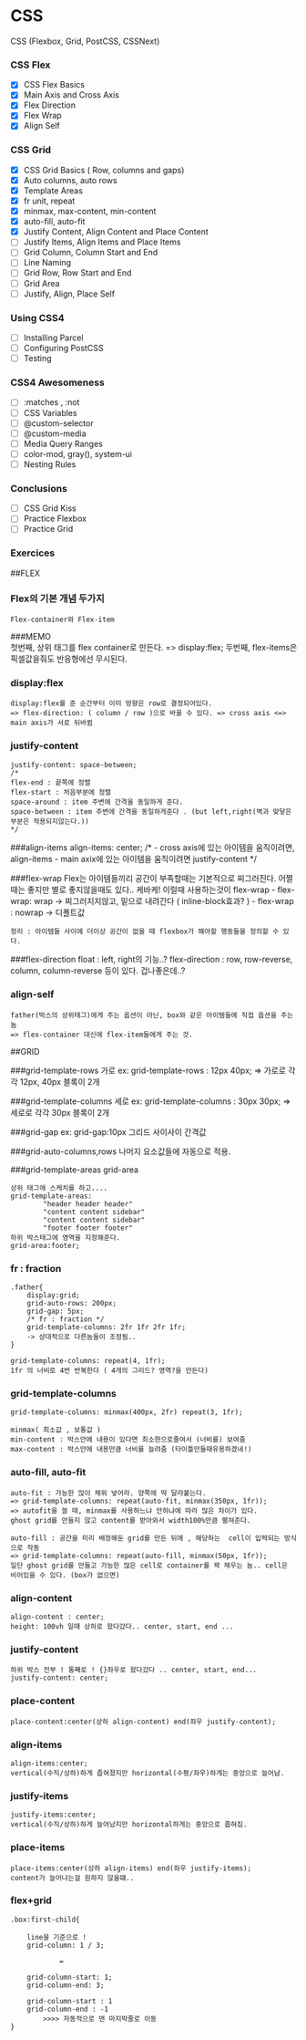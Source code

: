 # CSS

CSS (Flexbox, Grid, PostCSS, CSSNext)

### CSS Flex

- [x] CSS Flex Basics
- [x] Main Axis and Cross Axis
- [x] Flex Direction
- [x] Flex Wrap
- [x] Align Self

### CSS Grid

- [x] CSS Grid Basics ( Row, columns and gaps)
- [x] Auto columns, auto rows
- [x] Template Areas
- [x] fr unit, repeat
- [x] minmax, max-content, min-content
- [x] auto-fill, auto-fit
- [x] Justify Content, Align Content and Place Content
- [ ] Justify Items, Align Items and Place Items
- [ ] Grid Column, Column Start and End
- [ ] Line Naming
- [ ] Grid Row, Row Start and End
- [ ] Grid Area
- [ ] Justify, Align, Place Self

### Using CSS4

- [ ] Installing Parcel
- [ ] Configuring PostCSS
- [ ] Testing

### CSS4 Awesomeness

- [ ] :matches , :not
- [ ] CSS Variables
- [ ] @custom-selector
- [ ] @custom-media
- [ ] Media Query Ranges
- [ ] color-mod, gray(), system-ui
- [ ] Nesting Rules

### Conclusions

- [ ] CSS Grid Kiss
- [ ] Practice Flexbox
- [ ] Practice Grid

### Exercices








##FLEX

### Flex의 기본 개념 두가지
    Flex-container와 Flex-item

###MEMO   
    첫번째, 상위 태그를 flex container로 만든다.
    => display:flex;
    두번째, flex-items은 픽셀값을줘도 반응형에선 무시된다.
    

### display:flex
    display:flex를 준 순간부터 이미 방향은 row로 결정되어있다.
    => flex-direction: ( column / row )으로 바꿀 수 있다. => cross axis <=> main axis가 서로 뒤바뀜
            
### justify-content
    justify-content: space-between;
    /*
    flex-end : 끝쪽에 정렬
    flex-start : 처음부분에 정렬
    space-around : item 주변에 간격을 동일하게 준다.
    space-between : item 주변에 간격을 동일하게준다 . (but left,right(벽과 맞닿은부분은 적용되지않는다.))
    */
###align-items
    align-items: center;
    /*
    - cross axis에 있는 아이템을 움직이려면, align-items
    - main axix에 있는 아이템을 움직이려면 justify-content
     */
     
###flex-wrap
    Flex는 아이템들끼리 공간이 부족할때는 기본적으로 찌그러진다.
    어쩔때는 좋지만 별로 좋지않을때도 있다..
    케바케!
    이럴때 사용하는것이 flex-wrap
    - flex-wrap: wrap -> 찌그러지지않고, 밑으로 내려간다 ( inline-block효과? )
    - flex-wrap : nowrap -> 디폴트값
    
    정리 : 아이템들 사이에 더이상 공간이 없을 때 flexbox가 해야할 행동들을 정의할 수 있다.

###flex-direction
    float : left, right의 기능..?
    flex-direction : row, row-reverse, column, column-reverse 등이 있다.
    겁나좋은데..?
    
    
### align-self
    father(박스의 상위태그)에게 주는 옵션이 아닌, box와 같은 아이템들에 직접 옵션을 주는놈
    => flex-container 대신에 flex-item들에게 주는 것.
    
    
    
    
    
    
    
##GRID

###grid-template-rows
    가로
    ex: grid-template-rows : 12px 40px;
    => 가로로 각각 12px, 40px 블록이 2개
    
###grid-template-columns
    세로
    ex: grid-template-columns : 30px 30px; 
    => 세로로 각각 30px 블록이 2개

    
###grid-gap
    ex: grid-gap:10px 그리드 사이사이 간격값
    
###grid-auto-columns,rows
    나머지 요소값들에 자동으로 적용.


###grid-template-areas grid-area 
    
    상위 태그에 스케치를 하고....
    grid-template-areas:
            "header header header"
            "content content sidebar"
            "content content sidebar"
            "footer footer footer"
    하위 박스태그에 영역을 지정해준다.
    grid-area:footer; 
    
    
### fr : fraction
    .father{
        display:grid;
        grid-auto-rows: 200px;
        grid-gap: 5px;
        /* fr : fraction */
        grid-template-columns: 2fr 1fr 2fr 1fr;
        -> 상대적으로 다른놈들이 조정됨..
    }
    
    grid-template-columns: repeat(4, 1fr);
    1fr 의 너비로 4번 반복한다 ( 4개의 그리드? 영역?을 만든다)
    
### grid-template-columns
    grid-template-columns: minmax(400px, 2fr) repeat(3, 1fr);
    
    minmax( 최소값 , 보통값 )
    min-content : 박스안에 내용이 있다면 최소한으로줄여서 (너비를) 보여줌
    max-content : 박스안에 내용만큼 너비를 늘려줌 (타이틀만들때유용하겠네!)
            
### auto-fill, auto-fit
    auto-fit : 가능한 많이 채워 넣어라. 양쪽에 딱 달라붙는다.
    => grid-template-columns: repeat(auto-fit, minmax(350px, 1fr)); 
    => autofit을 쓸 때, minmax를 사용하느냐 안하냐에 따라 많은 차이가 있다.
    ghost grid를 만들지 않고 content를 받아와서 width100%만큼 펼쳐준다.
    
    auto-fill : 공간을 미리 배정해둔 grid를 만든 뒤에 , 해당하는  cell이 입력되는 방식으로 작동
    => grid-template-columns: repeat(auto-fill, minmax(50px, 1fr));
    일단 ghost grid를 만들고 가능한 많은 cell로 container를 꽉 채우는 놈.. cell은 비어있을 수 있다. (box가 없으면)
    
    
### align-content
    align-content : center;
    height: 100vh 일때 상하로 왔다갔다.. center, start, end ...
### justify-content
    하위 박스 전부 ! 통째로 ! {}좌우로 왔다갔다 .. center, start, end...
    justify-content: center;
### place-content
    place-content:center(상하 align-content) end(좌우 justify-content);
    
### align-items 
    align-items:center;
    vertical(수직/상하)하게 좁혀졌지만 horizontal(수평/좌우)하게는 중앙으로 늘어남.
### justify-items
    justify-items:center;
    vertical(수직/상하)하게 늘어났지만 horizontal하게는 중앙으로 좁혀짐.
### place-items
    place-items:center(상하 align-items) end(좌우 justify-items);
    content가 늘어나는걸 원하지 않을떄..
    
### flex+grid 
    .box:first-child{
        
        line을 기준으로 !
        grid-column: 1 / 3;
        
                = 
        
        grid-column-start: 1;
        grid-column-end: 3;
        
        grid-column-start : 1
        grid-column-end : -1 
            >>>> 자동적으로 맨 마지막줄로 이동
    }

